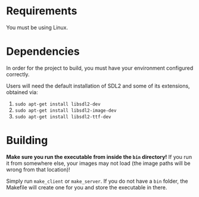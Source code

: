 # Requirements

You must be using Linux.

# Dependencies

In order for the project to build, you must have your environment configured correctly.

Users will need the default installation of SDL2 and some of its extensions, obtained via:

1. `sudo apt-get install libsdl2-dev`
2. `sudo apt-get install libsdl2-image-dev`
3. `sudo apt-get install libsdl2-ttf-dev`

# Building

**Make sure you run the executable from inside the `bin` directory!** If you run it from somewhere else, your images may not load (the image paths will be wrong from that location)!

Simply run `make_client` or `make_server`. If you do not have a `bin` folder, the Makefile will create one for you and store the executable in there.
